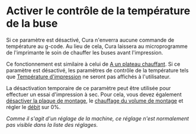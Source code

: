 Activer le contrôle de la température de la buse
====
Si ce paramètre est désactivé, Cura n'enverra aucune commande de température au g-code. Au lieu de cela, Cura laissera au microprogramme de l'imprimante le soin de chauffer les buses avant l'impression.

Ce fonctionnement est similaire à celui de [A un plateau chauffant](machine_heated_bed.md). Si ce paramètre est désactivé, les paramètres de contrôle de la température tels que [Température d'impression](../material/material_print_temperature.md) ne seront pas affichés à l'utilisateur.

La désactivation temporaire de ce paramètre peut être utilisée pour effectuer un essai d'impression à sec. Pour cela, vous devez également [désactiver la plaque de montage](machine_heated_bed.md), le [chauffage du volume de montage](machine_heated_build_volume.md) et régler le [débit](../material/material_flow.md) sur 0%.

*Comme il s'agit d'un réglage de la machine, ce réglage n'est normalement pas visible dans la liste des réglages.*
